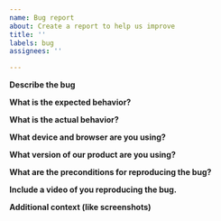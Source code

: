 ```yaml
---
name: Bug report
about: Create a report to help us improve
title: ''
labels: bug
assignees: ''

---
```


**Describe the bug**

**What is the expected behavior?**

**What is the actual behavior?**

**What device and browser are you using?**

**What version of our product are you using?**

**What are the preconditions for reproducing the bug?**

**Include a video of you reproducing the bug.**

**Additional context (like screenshots)**
